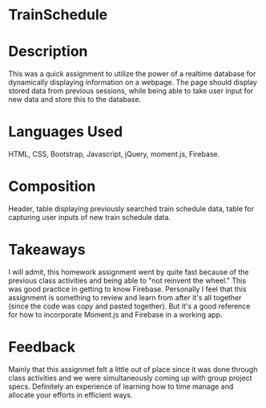# TrainSchedule

# Description
This was a quick assignment to utilize the power of a realtime database for dynamically displaying information on a webpage. The page should display stored data from previous sessions, while being able to take user input for new data and store this to the database.

# Languages Used
HTML, CSS, Bootstrap, Javascript, jQuery, moment.js, Firebase.

# Composition
Header, table displaying previously searched train schedule data, table for capturing user inputs of new train schedule data.

# Takeaways
I will admit, this homework assignment went by quite fast because of the previous class activities and being able to "not reinvent the wheel." This was good practice in getting to know Firebase. Personally I feel that this assignment is something to review and learn from after it's all together (since the code was copy and pasted together). But it's a good reference for how to incorporate Moment.js and Firebase in a working app.

# Feedback
Mainly that this assignmet felt a little out of place since it was done through class activities and we were simultaneously coming up with group project specs. Definitely an experience of learning how to time manage and allocate your efforts in efficient ways. 